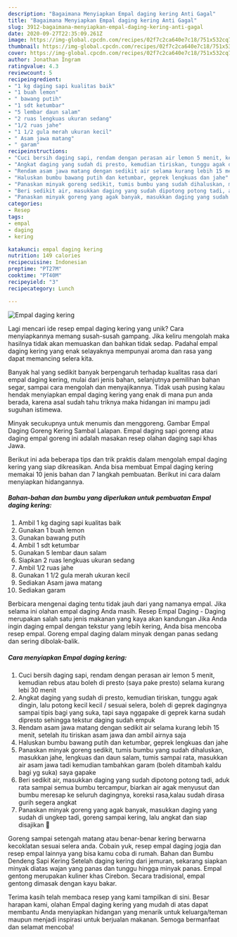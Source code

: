 ```yaml
---
description: "Bagaimana Menyiapkan Empal daging kering Anti Gagal"
title: "Bagaimana Menyiapkan Empal daging kering Anti Gagal"
slug: 3912-bagaimana-menyiapkan-empal-daging-kering-anti-gagal
date: 2020-09-27T22:35:09.261Z
image: https://img-global.cpcdn.com/recipes/02f7c2ca640e7c18/751x532cq70/empal-daging-kering-foto-resep-utama.jpg
thumbnail: https://img-global.cpcdn.com/recipes/02f7c2ca640e7c18/751x532cq70/empal-daging-kering-foto-resep-utama.jpg
cover: https://img-global.cpcdn.com/recipes/02f7c2ca640e7c18/751x532cq70/empal-daging-kering-foto-resep-utama.jpg
author: Jonathan Ingram
ratingvalue: 4.3
reviewcount: 5
recipeingredient:
- "1 kg daging sapi kualitas baik"
- "1 buah lemon"
- " bawang putih"
- "1 sdt ketumbar"
- "5 lembar daun salam"
- "2 ruas lengkuas ukuran sedang"
- "1/2 ruas jahe"
- "1 1/2 gula merah ukuran kecil"
- " Asam jawa matang"
- " garam"
recipeinstructions:
- "Cuci bersih daging sapi, rendam dengan perasan air lemon 5 menit, kemudian rebus atau boleh di presto (saya pake presto) selama kurang lebi 30 menit"
- "Angkat daging yang sudah di presto, kemudian tiriskan, tunggu agak dingin, lalu potong kecil kecil / sesuai selera, boleh di geprek dagingnya sampai tipis bagi yang suka, tapi saya nggapake di geprek karna sudah dipresto sehingga tekstur daging sudah empuk"
- "Rendam asam jawa matang dengan sedikit air selama kurang lebih 15 menit, setelah itu tiriskan asam jawa dan ambil airnya saja"
- "Haluskan bumbu bawang putih dan ketumbar, geprek lengkuas dan jahe"
- "Panaskan minyak goreng sedikit, tumis bumbu yang sudah dihaluskan, masukkan jahe, lengkuas dan daun salam, tumis sampai rata, masukkan air asam jawa tadi kemudian tambahkan garam (boleh ditambah kaldu bagi yg suka) saya gapake"
- "Beri sedikit air, masukkan daging yang sudah dipotong potong tadi, aduk rata sampai semua bumbu tercampur, biarkan air agak menyusut dan bumbu meresap ke seluruh dagingnya, koreksi rasa,kalau sudah dirasa gurih segera angkat"
- "Panaskan minyak goreng yang agak banyak, masukkan daging yang sudah di ungkep tadi, goreng sampai kering, lalu angkat dan siap disajikan 🥰"
categories:
- Resep
tags:
- empal
- daging
- kering

katakunci: empal daging kering 
nutrition: 149 calories
recipecuisine: Indonesian
preptime: "PT27M"
cooktime: "PT40M"
recipeyield: "3"
recipecategory: Lunch

---
```



![Empal daging kering](https://img-global.cpcdn.com/recipes/02f7c2ca640e7c18/751x532cq70/empal-daging-kering-foto-resep-utama.jpg)

Lagi mencari ide resep empal daging kering yang unik? Cara menyiapkannya memang susah-susah gampang. Jika keliru mengolah maka hasilnya tidak akan memuaskan dan bahkan tidak sedap. Padahal empal daging kering yang enak selayaknya mempunyai aroma dan rasa yang dapat memancing selera kita.

Banyak hal yang sedikit banyak berpengaruh terhadap kualitas rasa dari empal daging kering, mulai dari jenis bahan, selanjutnya pemilihan bahan segar, sampai cara mengolah dan menyajikannya. Tidak usah pusing kalau hendak menyiapkan empal daging kering yang enak di mana pun anda berada, karena asal sudah tahu triknya maka hidangan ini mampu jadi suguhan istimewa.

Minyak secukupnya untuk menumis dan menggoreng. Gambar Empal Daging Goreng Kering Sambal Lalapan. Empal daging sapi goreng atau daging empal goreng ini adalah masakan resep olahan daging sapi khas Jawa.


Berikut ini ada beberapa tips dan trik praktis dalam mengolah empal daging kering yang siap dikreasikan. Anda bisa membuat Empal daging kering memakai 10 jenis bahan dan 7 langkah pembuatan. Berikut ini cara dalam menyiapkan hidangannya.

<!--inarticleads1-->

##### Bahan-bahan dan bumbu yang diperlukan untuk pembuatan Empal daging kering:

1. Ambil 1 kg daging sapi kualitas baik
1. Gunakan 1 buah lemon
1. Gunakan  bawang putih
1. Ambil 1 sdt ketumbar
1. Gunakan 5 lembar daun salam
1. Siapkan 2 ruas lengkuas ukuran sedang
1. Ambil 1/2 ruas jahe
1. Gunakan 1 1/2 gula merah ukuran kecil
1. Sediakan  Asam jawa matang
1. Sediakan  garam


Berbicara mengenai daging tentu tidak jauh dari yang namanya empal. Jika selama ini olahan empal daging Anda masih. Resep Empal Daging - Daging merupakan salah satu jenis makanan yang kaya akan kandungan Jika Anda ingin daging empal dengan tekstur yang lebih kering, Anda bisa mencoba resep empal. Goreng empal daging dalam minyak dengan panas sedang dan sering dibolak-balik. 

<!--inarticleads2-->

##### Cara menyiapkan Empal daging kering:

1. Cuci bersih daging sapi, rendam dengan perasan air lemon 5 menit, kemudian rebus atau boleh di presto (saya pake presto) selama kurang lebi 30 menit
1. Angkat daging yang sudah di presto, kemudian tiriskan, tunggu agak dingin, lalu potong kecil kecil / sesuai selera, boleh di geprek dagingnya sampai tipis bagi yang suka, tapi saya nggapake di geprek karna sudah dipresto sehingga tekstur daging sudah empuk
1. Rendam asam jawa matang dengan sedikit air selama kurang lebih 15 menit, setelah itu tiriskan asam jawa dan ambil airnya saja
1. Haluskan bumbu bawang putih dan ketumbar, geprek lengkuas dan jahe
1. Panaskan minyak goreng sedikit, tumis bumbu yang sudah dihaluskan, masukkan jahe, lengkuas dan daun salam, tumis sampai rata, masukkan air asam jawa tadi kemudian tambahkan garam (boleh ditambah kaldu bagi yg suka) saya gapake
1. Beri sedikit air, masukkan daging yang sudah dipotong potong tadi, aduk rata sampai semua bumbu tercampur, biarkan air agak menyusut dan bumbu meresap ke seluruh dagingnya, koreksi rasa,kalau sudah dirasa gurih segera angkat
1. Panaskan minyak goreng yang agak banyak, masukkan daging yang sudah di ungkep tadi, goreng sampai kering, lalu angkat dan siap disajikan 🥰


Goreng sampai setengah matang atau benar-benar kering berwarna kecoklatan sesuai selera anda. Cobain yuk, resep empal daging jogja dan resep empal lainnya yang bisa kamu coba di rumah. Bahan dan Bumbu Dendeng Sapi Kering Setelah daging kering dari jemuran, sekarang siapkan minyak diatas wajan yang panas dan tunggu hingga minyak panas. Empal gentong merupakan kuliner khas Cirebon. Secara tradisional, empal gentong dimasak dengan kayu bakar. 

Terima kasih telah membaca resep yang kami tampilkan di sini. Besar harapan kami, olahan Empal daging kering yang mudah di atas dapat membantu Anda menyiapkan hidangan yang menarik untuk keluarga/teman maupun menjadi inspirasi untuk berjualan makanan. Semoga bermanfaat dan selamat mencoba!
